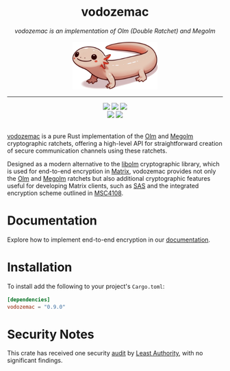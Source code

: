 <h1 align="center">vodozemac</h1>
<div align="center">
    <i>vodozemac is an implementation of Olm (Double Ratchet) and Megolm</i>
    <br/><br/>
    <img src="contrib/zemi.png" width="200">
    <br>
    <hr>
    <a href="https://github.com/matrix-org/vodozemac/releases">
        <img src="https://img.shields.io/github/v/release/matrix-org/vodozemac?style=flat&labelColor=1C2E27&color=66845F&logo=GitHub&logoColor=white"></a>
    <a href="https://crates.io/crates/vodozemac/">
        <img src="https://img.shields.io/crates/v/vodozemac?style=flat&labelColor=1C2E27&color=66845F&logo=Rust&logoColor=white"></a>
    <a href="https://codecov.io/gh/matrix-org/vodozemac">
        <img src="https://img.shields.io/codecov/c/gh/matrix-org/vodozemac?style=flat&labelColor=1C2E27&color=66845F&logo=Codecov&logoColor=white"></a>
    <br>
    <a href="https://docs.rs/vodozemac/">
        <img src="https://img.shields.io/docsrs/vodozemac?style=flat&labelColor=1C2E27&color=66845F&logo=Rust&logoColor=white"></a>
    <a href="https://github.com/matrix-org/vodozemac/actions/workflows/ci.yml">
        <img src="https://img.shields.io/github/actions/workflow/status/matrix-org/vodozemac/ci.yml?style=flat&labelColor=1C2E27&color=66845F&logo=GitHub%20Actions&logoColor=white"></a>
    <br>
    <br>
</div>

[vodozemac] is a pure Rust implementation of the [Olm] and [Megolm]
cryptographic ratchets, offering a high-level API for straightforward creation
of secure communication channels using these ratchets.

Designed as a modern alternative to the [libolm] cryptographic library, which is
used for end-to-end encryption in [Matrix], vodozemac provides not only the
[Olm] and [Megolm] ratchets but also additional cryptographic features useful
for developing Matrix clients, such as [SAS] and the integrated encryption
scheme outlined in [MSC4108].

[vodozemac]: https://hjp.znanje.hr/index.php?show=search_by_id&id=f19vXxZ%2F
[Olm]: https://gitlab.matrix.org/matrix-org/olm/-/blob/master/docs/olm.md
[Megolm]: https://gitlab.matrix.org/matrix-org/olm/-/blob/master/docs/megolm.md
[libolm]: https://gitlab.matrix.org/matrix-org/olm
[SAS]: https://spec.matrix.org/v1.2/client-server-api/#short-authentication-string-sas-verification
[Matrix]: https://matrix.org
[MSC4108]: https://github.com/matrix-org/matrix-spec-proposals/pull/4108

# Documentation

Explore how to implement end-to-end encryption in our [documentation].

[documentation]: https://docs.rs/vodozemac/latest/vodozemac/

# Installation

To install add the following to your project's `Cargo.toml`:

```toml
[dependencies]
vodozemac = "0.9.0"
```

# Security Notes

This crate has received one security [audit] by [Least Authority], with no
significant findings.

[audit]: https://matrix.org/media/Least%20Authority%20-%20Matrix%20vodozemac%20Final%20Audit%20Report.pdf
[Least Authority]: https://leastauthority.com/
